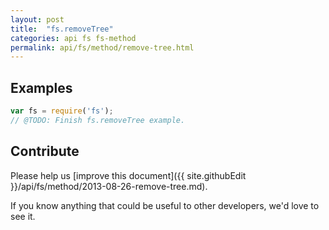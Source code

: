 ```yaml
---
layout: post
title:  "fs.removeTree"
categories: api fs fs-method
permalink: api/fs/method/remove-tree.html
---
```


## Examples

```javascript
var fs = require('fs');
// @TODO: Finish fs.removeTree example.
```

## Contribute

Please help us [improve this document]({{ site.githubEdit }}/api/fs/method/2013-08-26-remove-tree.md).

If you know anything that could be useful to other developers, we'd love to see it.


